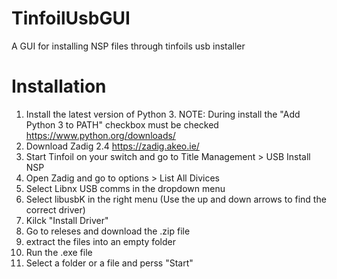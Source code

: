 # TinfoilUsbGUI
A GUI for installing NSP files through tinfoils usb installer

# Installation

1. Install the latest version of Python 3. NOTE: During install the "Add Python 3 to PATH" checkbox must be checked
    https://www.python.org/downloads/
2. Download Zadig 2.4 https://zadig.akeo.ie/
3. Start Tinfoil on your switch and go to Title Management > USB Install NSP
4. Open Zadig and go to options > List All Divices
5. Select Libnx USB comms in the dropdown menu
6. Select libusbK in the right menu (Use the up and down arrows to find the correct driver)
7. Kilck "Install Driver"
8. Go to releses and download the .zip file
9. extract the files into an empty folder
10. Run the .exe file
11. Select a folder or a file and perss "Start"
